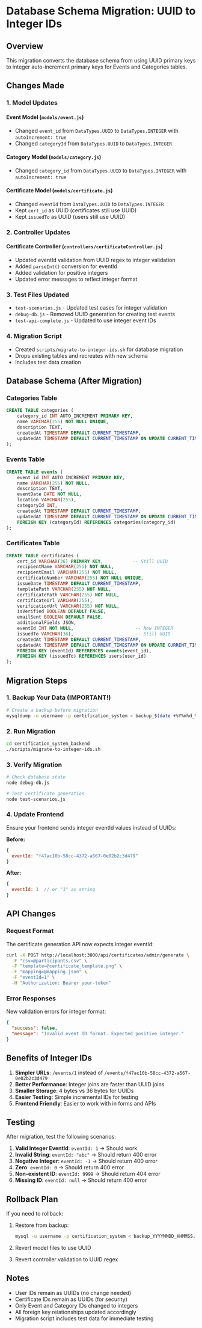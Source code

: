 # Database Schema Migration: UUID to Integer IDs

## Overview
This migration converts the database schema from using UUID primary keys to integer auto-increment primary keys for Events and Categories tables.

## Changes Made

### 1. Model Updates

#### Event Model (`models/event.js`)
- Changed `event_id` from `DataTypes.UUID` to `DataTypes.INTEGER` with `autoIncrement: true`
- Changed `categoryId` from `DataTypes.UUID` to `DataTypes.INTEGER`

#### Category Model (`models/category.js`)
- Changed `category_id` from `DataTypes.UUID` to `DataTypes.INTEGER` with `autoIncrement: true`

#### Certificate Model (`models/certificate.js`)
- Changed `eventId` from `DataTypes.UUID` to `DataTypes.INTEGER`
- Kept `cert_id` as UUID (certificates still use UUID)
- Kept `issuedTo` as UUID (users still use UUID)

### 2. Controller Updates

#### Certificate Controller (`controllers/certificateController.js`)
- Updated eventId validation from UUID regex to integer validation
- Added `parseInt()` conversion for eventId
- Added validation for positive integers
- Updated error messages to reflect integer format

### 3. Test Files Updated
- `test-scenarios.js` - Updated test cases for integer validation
- `debug-db.js` - Removed UUID generation for creating test events
- `test-api-complete.js` - Updated to use integer event IDs

### 4. Migration Script
- Created `scripts/migrate-to-integer-ids.sh` for database migration
- Drops existing tables and recreates with new schema
- Includes test data creation

## Database Schema (After Migration)

### Categories Table
```sql
CREATE TABLE categories (
    category_id INT AUTO_INCREMENT PRIMARY KEY,
    name VARCHAR(255) NOT NULL UNIQUE,
    description TEXT,
    createdAt TIMESTAMP DEFAULT CURRENT_TIMESTAMP,
    updatedAt TIMESTAMP DEFAULT CURRENT_TIMESTAMP ON UPDATE CURRENT_TIMESTAMP
);
```

### Events Table
```sql
CREATE TABLE events (
    event_id INT AUTO_INCREMENT PRIMARY KEY,
    name VARCHAR(255) NOT NULL,
    description TEXT,
    eventDate DATE NOT NULL,
    location VARCHAR(255),
    categoryId INT,
    createdAt TIMESTAMP DEFAULT CURRENT_TIMESTAMP,
    updatedAt TIMESTAMP DEFAULT CURRENT_TIMESTAMP ON UPDATE CURRENT_TIMESTAMP,
    FOREIGN KEY (categoryId) REFERENCES categories(category_id)
);
```

### Certificates Table
```sql
CREATE TABLE certificates (
    cert_id VARCHAR(36) PRIMARY KEY,           -- Still UUID
    recipientName VARCHAR(255) NOT NULL,
    recipientEmail VARCHAR(255) NOT NULL,
    certificateNumber VARCHAR(255) NOT NULL UNIQUE,
    issueDate TIMESTAMP DEFAULT CURRENT_TIMESTAMP,
    templatePath VARCHAR(255) NOT NULL,
    certificatePath VARCHAR(255) NOT NULL,
    certificateUrl VARCHAR(255),
    verificationUrl VARCHAR(255) NOT NULL,
    isVerified BOOLEAN DEFAULT FALSE,
    emailSent BOOLEAN DEFAULT FALSE,
    additionalFields JSON,
    eventId INT NOT NULL,                       -- Now INTEGER
    issuedTo VARCHAR(36),                       -- Still UUID
    createdAt TIMESTAMP DEFAULT CURRENT_TIMESTAMP,
    updatedAt TIMESTAMP DEFAULT CURRENT_TIMESTAMP ON UPDATE CURRENT_TIMESTAMP,
    FOREIGN KEY (eventId) REFERENCES events(event_id),
    FOREIGN KEY (issuedTo) REFERENCES users(user_id)
);
```

## Migration Steps

### 1. Backup Your Data (IMPORTANT!)
```bash
# Create a backup before migration
mysqldump -u username -p certification_system > backup_$(date +%Y%m%d_%H%M%S).sql
```

### 2. Run Migration
```bash
cd certification_system_backend
./scripts/migrate-to-integer-ids.sh
```

### 3. Verify Migration
```bash
# Check database state
node debug-db.js

# Test certificate generation
node test-scenarios.js
```

### 4. Update Frontend
Ensure your frontend sends integer eventId values instead of UUIDs:

**Before:**
```javascript
{
  eventId: "f47ac10b-58cc-4372-a567-0e02b2c3d479"
}
```

**After:**
```javascript
{
  eventId: 1  // or "1" as string
}
```

## API Changes

### Request Format
The certificate generation API now expects integer eventId:

```bash
curl -X POST http://localhost:3000/api/certificates/admin/generate \
  -F "csv=@participants.csv" \
  -F "template=@certificate_template.png" \
  -F "mapping=@mapping.json" \
  -F "eventId=1" \
  -H "Authorization: Bearer your-token"
```

### Error Responses
New validation errors for integer format:

```json
{
  "success": false,
  "message": "Invalid event ID format. Expected positive integer."
}
```

## Benefits of Integer IDs

1. **Simpler URLs**: `/events/1` instead of `/events/f47ac10b-58cc-4372-a567-0e02b2c3d479`
2. **Better Performance**: Integer joins are faster than UUID joins
3. **Smaller Storage**: 4 bytes vs 36 bytes for UUIDs
4. **Easier Testing**: Simple incremental IDs for testing
5. **Frontend Friendly**: Easier to work with in forms and APIs

## Testing

After migration, test the following scenarios:

1. **Valid Integer EventId**: `eventId: 1` → Should work
2. **Invalid String**: `eventId: "abc"` → Should return 400 error
3. **Negative Integer**: `eventId: -1` → Should return 400 error
4. **Zero**: `eventId: 0` → Should return 400 error
5. **Non-existent ID**: `eventId: 9999` → Should return 404 error
6. **Missing ID**: `eventId: null` → Should return 400 error

## Rollback Plan

If you need to rollback:

1. Restore from backup:
   ```bash
   mysql -u username -p certification_system < backup_YYYYMMDD_HHMMSS.sql
   ```

2. Revert model files to use UUID
3. Revert controller validation to UUID regex

## Notes

- User IDs remain as UUIDs (no change needed)
- Certificate IDs remain as UUIDs (for security)
- Only Event and Category IDs changed to integers
- All foreign key relationships updated accordingly
- Migration script includes test data for immediate testing
